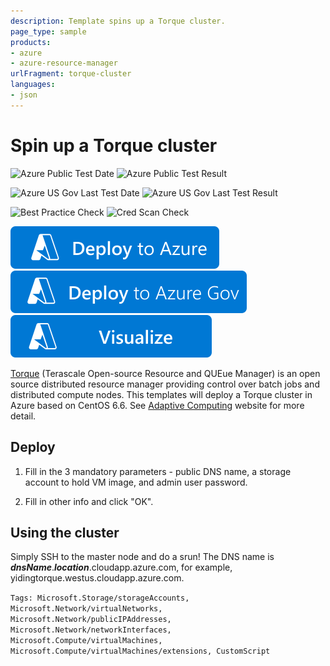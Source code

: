 ```yaml
---
description: Template spins up a Torque cluster.
page_type: sample
products:
- azure
- azure-resource-manager
urlFragment: torque-cluster
languages:
- json
---
```

# Spin up a Torque cluster

![Azure Public Test Date](https://azurequickstartsservice.blob.core.windows.net/badges/application-workloads/torque/torque-cluster/PublicLastTestDate.svg)
![Azure Public Test Result](https://azurequickstartsservice.blob.core.windows.net/badges/application-workloads/torque/torque-cluster/PublicDeployment.svg)

![Azure US Gov Last Test Date](https://azurequickstartsservice.blob.core.windows.net/badges/application-workloads/torque/torque-cluster/FairfaxLastTestDate.svg)
![Azure US Gov Last Test Result](https://azurequickstartsservice.blob.core.windows.net/badges/application-workloads/torque/torque-cluster/FairfaxDeployment.svg)

![Best Practice Check](https://azurequickstartsservice.blob.core.windows.net/badges/application-workloads/torque/torque-cluster/BestPracticeResult.svg)
![Cred Scan Check](https://azurequickstartsservice.blob.core.windows.net/badges/application-workloads/torque/torque-cluster/CredScanResult.svg)

[![Deploy To Azure](https://raw.githubusercontent.com/Azure/azure-quickstart-templates/master/1-CONTRIBUTION-GUIDE/images/deploytoazure.svg?sanitize=true)](https://portal.azure.com/#create/Microsoft.Template/uri/https%3A%2F%2Fraw.githubusercontent.com%2FAzure%2Fazure-quickstart-templates%2Fmaster%2Fapplication-workloads%2Ftorque%2Ftorque-cluster%2Fazuredeploy.json)
[![Deploy To Azure US Gov](https://raw.githubusercontent.com/Azure/azure-quickstart-templates/master/1-CONTRIBUTION-GUIDE/images/deploytoazuregov.svg?sanitize=true)](https://portal.azure.us/#create/Microsoft.Template/uri/https%3A%2F%2Fraw.githubusercontent.com%2FAzure%2Fazure-quickstart-templates%2Fmaster%2Fapplication-workloads%2Ftorque%2Ftorque-cluster%2Fazuredeploy.json)
[![Visualize](https://raw.githubusercontent.com/Azure/azure-quickstart-templates/master/1-CONTRIBUTION-GUIDE/images/visualizebutton.svg?sanitize=true)](http://armviz.io/#/?load=https%3A%2F%2Fraw.githubusercontent.com%2FAzure%2Fazure-quickstart-templates%2Fmaster%2Fapplication-workloads%2Ftorque%2Ftorque-cluster%2Fazuredeploy.json)

<a href="http://www.adaptivecomputing.com/products/open-source/torque/">Torque</a> (Terascale Open-source Resource and QUEue Manager) is an open source distributed resource manager providing control over batch jobs and distributed compute nodes. This templates will deploy a Torque cluster in Azure based on CentOS 6.6. See <a href="http://docs.adaptivecomputing.com/torque/5-1-0/help.htm">Adaptive Computing</a> website for more detail.

## Deploy

1. Fill in the 3 mandatory parameters - public DNS name, a storage account to hold VM image, and admin user password.

2. Fill in other info and click "OK".

## Using the cluster

Simply SSH to the master node and do a srun! The DNS name is _**dnsName**_._**location**_.cloudapp.azure.com, for example, yidingtorque.westus.cloudapp.azure.com.

`Tags: Microsoft.Storage/storageAccounts, Microsoft.Network/virtualNetworks, Microsoft.Network/publicIPAddresses, Microsoft.Network/networkInterfaces, Microsoft.Compute/virtualMachines, Microsoft.Compute/virtualMachines/extensions, CustomScript`

